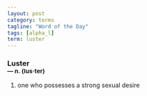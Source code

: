 ```yaml
---
layout: post
category: terms
tagline: "Word of the Day"
tags: [alpha_l]
term: luster
---
```


<h3>Luster<br/> <small>&mdash; n. (lus<span>&middot;</span>ter)</small></h3>
<p><ol><li>one who possesses a strong sexual desire</li>
</ol></p>
